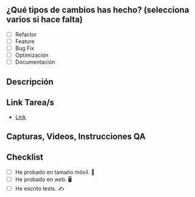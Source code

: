 ## ¿Qué tipos de cambios has hecho? (selecciona varios si hace falta)

- [ ] Refactor
- [ ] Feature
- [ ] Bug Fix
- [ ] Optimización
- [ ] Documentación

## Descripción

<!-- Describe todos los cambios que has hecho en el PR -->

## Link Tarea/s

- [Link](example.com)

## Capturas, Videos, Instrucciones QA

<!-- Añade aquí cualquier captura de los cambios si es necesario, grabación de pantalla o instrucciones para QA. -->

## Checklist

<!-- ☑️ Marca los checks si aplican a la PR y los has comprobado o realizado -->

- [ ] He probado en tamaño móvil. 📱
- [ ] He probado en web. 🖥
- [ ] He escrito tests. ️️✍️
